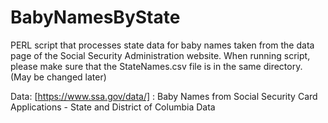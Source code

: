 # BabyNamesByState
PERL script that processes state data for baby names taken from the data page of the Social Security Administration website.
When running script, please make sure that the StateNames.csv file is in the same directory. (May be changed later)

Data: [https://www.ssa.gov/data/] : Baby Names from Social Security Card Applications - State and District of Columbia Data
